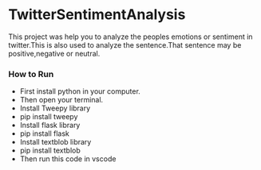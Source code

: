 # TwitterSentimentAnalysis
This project was help you to analyze the peoples emotions or sentiment in twitter.This is also used  to analyze the sentence.That sentence may be positive,negative or neutral.

### How to Run
 
- First install python in your computer.
- Then open your terminal.
- Install Tweepy library
- pip install tweepy
- Install flask library
- pip install flask
- Install textblob library
- pip install textblob
- Then run this code in vscode
